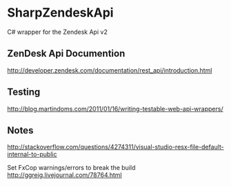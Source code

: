 SharpZendeskApi
============

C# wrapper for the Zendesk Api v2

ZenDesk Api Documention
------------
http://developer.zendesk.com/documentation/rest_api/introduction.html

Testing
------------
http://blog.martindoms.com/2011/01/16/writing-testable-web-api-wrappers/

Notes
-----------
http://stackoverflow.com/questions/4274311/visual-studio-resx-file-default-internal-to-public

Set FxCop warnings/errors to break the build
http://ggreig.livejournal.com/78764.html

